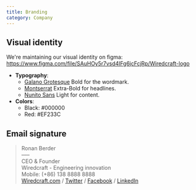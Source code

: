 ```yaml
---
title: Branding
category: Company
---
```


## Visual identity

We're maintaining our visual identity on figma: https://www.figma.com/file/SAuHOy5r7vsd4IFg6jcFcjRp/Wiredcraft-logo

- **Typography**:
  - [Galano Grotesque](https://www.myfonts.com/fonts/rene-bieder/galano-grotesque/) Bold for the wordmark.
  - [Montserrat](https://fonts.google.com/specimen/Montserrat) Extra-Bold for headlines.
  - [Nunito Sans](https://fonts.google.com/specimen/Nunito+Sans) Light for content.
- **Colors**:
  - Black: #000000
  - Red: #EF233C

## Email signature

> Ronan Berder<br/>
> –––<br/>
> CEO & Founder<br/>
> Wiredcraft - Engineering innovation<br/>
> Mobile: (+86) 138 8888 8888<br/>
> [Wiredcraft.com](https://wiredcraft.com/) / [Twitter](https://twitter.com/wiredcraft) / [Facebook](https://www.facebook.com/teamwiredcraft/) / [LinkedIn](https://www.linkedin.com/company/wiredcraft/)

